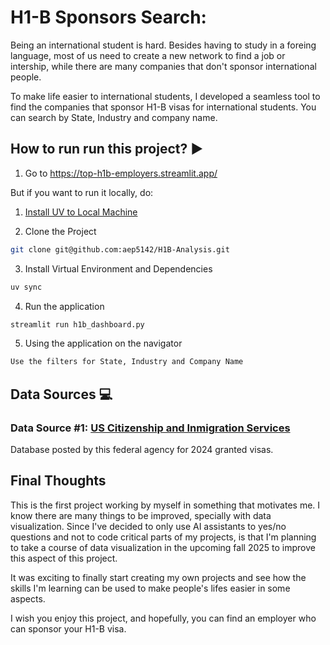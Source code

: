 # H1-B Sponsors Search:

Being an international student is hard. Besides having to study in a foreing language, most of us need to create a new network to find a job or intership, while there are many companies that don't sponsor international people.

To make life easier to international students, I developed a seamless tool to find the companies that sponsor H1-B visas for international students. You can search by State, Industry and company name.

## How to run run this project? :arrow_forward:

1. Go to https://top-h1b-employers.streamlit.app/

But if you want to run it locally, do:

1. [Install UV to Local Machine](https://docs.astral.sh/uv/getting-started/installation/)

2. Clone the Project
```bash
git clone git@github.com:aep5142/H1B-Analysis.git
```

3. Install Virtual Environment and Dependencies
```bash
uv sync
```

4. Run the application

```bash
streamlit run h1b_dashboard.py
```

5. Using the application on the navigator

```bash
Use the filters for State, Industry and Company Name
```

## Data Sources :computer:

### Data Source #1: [US Citizenship and Inmigration Services](https://www.uscis.gov/tools/reports-and-studies/h-1b-employer-data-hub)

Database posted by this federal agency for 2024 granted visas.

## Final Thoughts

This is the first project working by myself in something that motivates me. I know there are many things to be improved, specially with data visualization. Since I've decided to only use AI assistants to yes/no questions and not to code critical parts of my projects, is that I'm planning to take a course of data visualization in the upcoming fall 2025 to improve this aspect of this project.

It was exciting to finally start creating my own projects and see how the skills I'm learning can be used to make people's lifes easier in some aspects.

I wish you enjoy this project, and hopefully, you can find an employer who can sponsor your H1-B visa.

